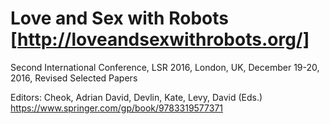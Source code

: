 # Love and Sex with Robots [http://loveandsexwithrobots.org/] 
Second International Conference, LSR 2016, London, UK, December 19-20, 2016, Revised Selected Papers

Editors: Cheok, Adrian David, Devlin, Kate, Levy, David (Eds.)   
https://www.springer.com/gp/book/9783319577371





